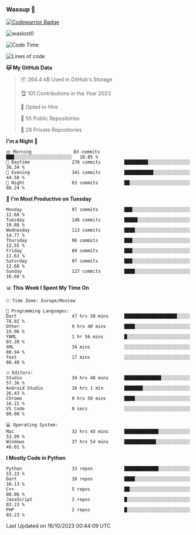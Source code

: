 ### Wassup 👋

[![Codewarrior Badge](https://www.codewars.com/users/waslost/badges/small)](https://www.codewars.com/users/waslost)

<p align="left"> <img src="https://komarev.com/ghpvc/?username=waslost0" alt="waslost0" /></p>

<!--START_SECTION:waka-->
![Code Time](http://img.shields.io/badge/Code%20Time-3%2C237%20hrs%2056%20mins-blue)

![Lines of code](https://img.shields.io/badge/From%20Hello%20World%20I%27ve%20Written-1.4%20million%20lines%20of%20code-blue)

**🐱 My GitHub Data** 

> 📦 264.4 kB Used in GitHub's Storage 
 > 
> 🏆 101 Contributions in the Year 2023
 > 
> 💼 Opted to Hire
 > 
> 📜 55 Public Repositories 
 > 
> 🔑 28 Private Repositories 
 > 
**I'm a Night 🦉** 

```text
🌞 Morning                83 commits          ███░░░░░░░░░░░░░░░░░░░░░░   10.85 % 
🌆 Daytime                278 commits         █████████░░░░░░░░░░░░░░░░   36.34 % 
🌃 Evening                341 commits         ███████████░░░░░░░░░░░░░░   44.58 % 
🌙 Night                  63 commits          ██░░░░░░░░░░░░░░░░░░░░░░░   08.24 % 
```
📅 **I'm Most Productive on Tuesday** 

```text
Monday                   97 commits          ███░░░░░░░░░░░░░░░░░░░░░░   12.68 % 
Tuesday                  146 commits         █████░░░░░░░░░░░░░░░░░░░░   19.08 % 
Wednesday                113 commits         ████░░░░░░░░░░░░░░░░░░░░░   14.77 % 
Thursday                 96 commits          ███░░░░░░░░░░░░░░░░░░░░░░   12.55 % 
Friday                   89 commits          ███░░░░░░░░░░░░░░░░░░░░░░   11.63 % 
Saturday                 97 commits          ███░░░░░░░░░░░░░░░░░░░░░░   12.68 % 
Sunday                   127 commits         ████░░░░░░░░░░░░░░░░░░░░░   16.60 % 
```


📊 **This Week I Spent My Time On** 

```text
🕑︎ Time Zone: Europe/Moscow

💬 Programming Languages: 
Dart                     47 hrs 20 mins      ████████████████████░░░░░   78.02 % 
Other                    9 hrs 40 mins       ████░░░░░░░░░░░░░░░░░░░░░   15.96 % 
YAML                     1 hr 56 mins        █░░░░░░░░░░░░░░░░░░░░░░░░   03.20 % 
XML                      34 mins             ░░░░░░░░░░░░░░░░░░░░░░░░░   00.94 % 
Text                     17 mins             ░░░░░░░░░░░░░░░░░░░░░░░░░   00.48 % 

🔥 Editors: 
Studio                   34 hrs 48 mins      ██████████████░░░░░░░░░░░   57.36 % 
Android Studio           16 hrs 1 min        ███████░░░░░░░░░░░░░░░░░░   26.43 % 
Chrome                   9 hrs 50 mins       ████░░░░░░░░░░░░░░░░░░░░░   16.21 % 
VS Code                  0 secs              ░░░░░░░░░░░░░░░░░░░░░░░░░   00.00 % 

💻 Operating System: 
Mac                      32 hrs 45 mins      █████████████░░░░░░░░░░░░   53.99 % 
Windows                  27 hrs 54 mins      ████████████░░░░░░░░░░░░░   46.01 % 
```

**I Mostly Code in Python** 

```text
Python                   33 repos            █████████████░░░░░░░░░░░░   53.23 % 
Dart                     10 repos            ████░░░░░░░░░░░░░░░░░░░░░   16.13 % 
C++                      5 repos             ██░░░░░░░░░░░░░░░░░░░░░░░   08.06 % 
JavaScript               2 repos             █░░░░░░░░░░░░░░░░░░░░░░░░   03.23 % 
PHP                      2 repos             █░░░░░░░░░░░░░░░░░░░░░░░░   03.23 % 
```




 Last Updated on 16/10/2023 00:44:09 UTC
<!--END_SECTION:waka-->

